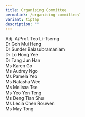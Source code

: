 ```yaml
---
title: Organising Committee
permalink: /organising-committee/
variant: tiptap
description: ""
---
```

<p></p>
<div class="isomer-card-grid">
<div class="isomer-card">
<div class="isomer-card-body">
<div class="isomer-card-title">Adj. A/Prof. Teo Li-Tserng</div>
</div>
</div>
<div class="isomer-card">
<div class="isomer-card-body">
<div class="isomer-card-title">Dr Goh Mui Heng</div>
</div>
</div>
<div class="isomer-card">
<div class="isomer-card-body">
<div class="isomer-card-title">Dr Sunder Balasubramaniam</div>
</div>
</div>
<div class="isomer-card">
<div class="isomer-card-body">
<div class="isomer-card-title">Dr Lo Hong Yee</div>
</div>
</div>
<div class="isomer-card">
<div class="isomer-card-body">
<div class="isomer-card-title">Dr Tang Jun Han</div>
</div>
</div>
<div class="isomer-card">
<div class="isomer-card-body">
<div class="isomer-card-title">Ms Karen Go</div>
</div>
</div>
<div class="isomer-card">
<div class="isomer-card-body">
<div class="isomer-card-title">Ms Audrey Ngo</div>
</div>
</div>
<div class="isomer-card">
<div class="isomer-card-body">
<div class="isomer-card-title">Ms Pamela Yeo</div>
</div>
</div>
<div class="isomer-card">
<div class="isomer-card-body">
<div class="isomer-card-title">Ms Natasha Wee</div>
</div>
</div>
<div class="isomer-card">
<div class="isomer-card-body">
<div class="isomer-card-title">Ms Melissa Tee</div>
</div>
</div>
<div class="isomer-card">
<div class="isomer-card-body">
<div class="isomer-card-title">Ms Yeo Yen Teng</div>
</div>
</div>
<div class="isomer-card">
<div class="isomer-card-body">
<div class="isomer-card-title">Ms Deng Tian Shu</div>
</div>
</div>
<div class="isomer-card">
<div class="isomer-card-body">
<div class="isomer-card-title">Ms Lecia Chen Rouwen</div>
</div>
</div>
<div class="isomer-card">
<div class="isomer-card-body">
<div class="isomer-card-title">Ms May Tong</div>
</div>
</div>
</div>
<p></p>